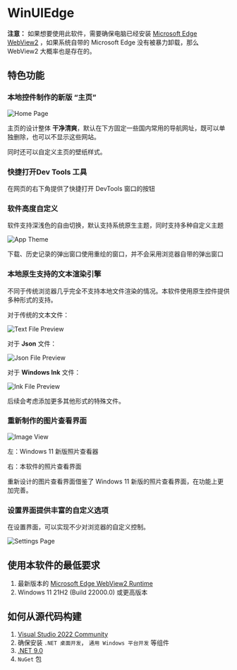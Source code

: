 # WinUIEdge

**注意：** 如果想要使用此软件，需要确保电脑已经安装 [Microsoft Edge WebView2](https://developer.microsoft.com/zh-cn/microsoft-edge/webview2/) ，如果系统自带的 Microsoft Edge 没有被暴力卸载，那么 WebView2 大概率也是存在的。

## 特色功能

### 本地控件制作的新版 “主页”

![Home Page](Assets/ReadmeSource/home-page.png)

主页的设计整体 **干净清爽**，默认在下方固定一些国内常用的导航网址，既可以单独删除，也可以不显示这些网站。

同时还可以自定义主页的壁纸样式。

### 快捷打开Dev Tools 工具

在网页的右下角提供了快捷打开 DevTools 窗口的按钮

### 软件高度自定义

软件支持深浅色的自由切换，默认支持系统原生主题，同时支持多种自定义主题

![App Theme](Assets/ReadmeSource/app-theme.png)

下载、历史记录的弹出窗口使用重绘的窗口，并不会采用浏览器自带的弹出窗口

### 本地原生支持的文本渲染引擎

不同于传统浏览器几乎完全不支持本地文件渲染的情况。本软件使用原生控件提供多种形式的支持。

对于传统的文本文件：

![Text File Preview](Assets/ReadmeSource/text-file-preview.png)

对于 **Json** 文件：

![Json File Preview](Assets/ReadmeSource/json-file-preivew.png)

对于 **Windows lnk** 文件：

![lnk File Preview](Assets/ReadmeSource/lnk-file-preivew.png)

后续会考虑添加更多其他形式的特殊文件。

### 重新制作的图片查看界面

![Image View](Assets/ReadmeSource/image-viewer.png)

左：Windows 11 新版照片查看器

右：本软件的照片查看界面

重新设计的图片查看界面借鉴了 Windows 11 新版的照片查看界面，在功能上更加完善。

### 设置界面提供丰富的自定义选项

在设置界面，可以实现不少对浏览器的自定义控制。

![Settings Page](Assets/ReadmeSource/settings-page.png)

## 使用本软件的最低要求

1. 最新版本的 [Microsoft Edge WebView2 Runtime](https://developer.microsoft.com/zh-cn/microsoft-edge/webview2/)
2. Windows 11 21H2 (Build 22000.0) 或更高版本

## 如何从源代码构建

1. [Visual Studio 2022 Community](https://visualstudio.microsoft.com/zh-hans/vs/)
2. 确保安装 `.NET 桌面开发`， `通用 Windows 平台开发` 等组件
3. [.NET 9.0](https://dotnet.microsoft.com/zh-cn/download/dotnet/9.0)
4. `NuGet` 包
